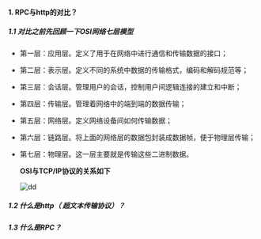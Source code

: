 #### 1. RPC与http的对比？

##### 1.1 对比之前先回顾一下OSI网络七层模型

- 第一层：应用层。定义了用于在网络中进行通信和传输数据的接口；

- 第二层：表示层。定义不同的系统中数据的传输格式，编码和解码规范等；

- 第三层：会话层。管理用户的会话，控制用户间逻辑连接的建立和中断；

- 第四层：传输层。管理着网络中的端到端的数据传输；

- 第五层：网络层。定义网络设备间如何传输数据；

- 第六层：链路层。将上面的网络层的数据包封装成数据帧，便于物理层传输；

- 第七层：物理层。这一层主要就是传输这些二进制数据。

   **OSI与TCP/IP协议的关系如下**

  ![dd](E:\笔记\3.RPC与http入门.assets\Meixin20200107113146.png)

#####  1.2  什么是http（ 超文本传输协议）？





##### 1.3 什么是RPC？

